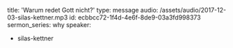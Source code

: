 title: 'Warum redet Gott nicht?'
type: message
audio: /assets/audio/2017-12-03-silas-kettner.mp3
id: ecbbcc72-1f4d-4e6f-8de9-03a3fd998373
sermon_series: why
speaker:
  - silas-kettner
